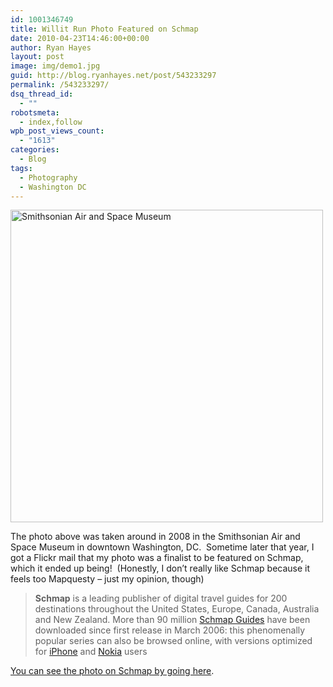 ```yaml
---
id: 1001346749
title: Willit Run Photo Featured on Schmap
date: 2010-04-23T14:46:00+00:00
author: Ryan Hayes
layout: post
image: img/demo1.jpg
guid: http://blog.ryanhayes.net/post/543233297
permalink: /543233297/
dsq_thread_id:
  - ""
robotsmeta:
  - index,follow
wpb_post_views_count:
  - "1613"
categories:
  - Blog
tags:
  - Photography
  - Washington DC
---
```

[<img width="500" alt="Smithsonian Air and Space Museum" src="http://farm4.static.flickr.com/3309/3196696375_d78cc2d7e0.jpg" alt="" />](http://www.flickr.com/photos/ryanocerous/3196696375/ "Smithsonian Air and Space Museum by Ryannosaurus Rex, on Flickr")

The photo above was taken around in 2008 in the Smithsonian Air and Space Museum in downtown Washington, DC.  Sometime later that year, I got a Flickr mail that my photo was a finalist to be featured on Schmap, which it ended up being!  (Honestly, I don&#8217;t really like Schmap because it feels too Mapquesty &#8211; just my opinion, though)

> **Schmap** is a leading publisher of digital travel guides for 200 destinations throughout the United States, Europe, Canada, Australia and New Zealand. More than 90 million [Schmap Guides](http://www.schmap.com/guides) have been downloaded since first release in March 2006: this phenomenally popular series can also be browsed online, with versions optimized for [iPhone](http://www.schmap.com/iphone) and [Nokia](http://www.schmap.com/nokia) users

[You can see the photo on Schmap by going here](http://www.schmap.com/washingtondc/sights_southwest/#r=none&mapview=Map&tab=Places&p=9406&topleft=38.92917,-77.0527&bottomright=38.8363,-77.00446&i=9406_95.jpg).